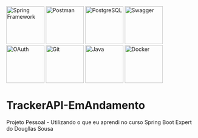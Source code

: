 <div>
  <img src="https://cdn.jsdelivr.net/gh/devicons/devicon@latest/icons/spring/spring-original.svg" width="100" title="Spring Framework" />
  <img src="https://cdn.jsdelivr.net/gh/devicons/devicon@latest/icons/postman/postman-original.svg" width="100" title="Postman" />
  <img src="https://cdn.jsdelivr.net/gh/devicons/devicon@latest/icons/postgresql/postgresql-original.svg" width="100" title="PostgreSQL" />
  <img src="https://cdn.jsdelivr.net/gh/devicons/devicon@latest/icons/swagger/swagger-original.svg" width="100" title="Swagger" />
  <img src="https://cdn.jsdelivr.net/gh/devicons/devicon@latest/icons/oauth/oauth-original.svg" width="100" title="OAuth" />
  <img src="https://cdn.jsdelivr.net/gh/devicons/devicon@latest/icons/git/git-original.svg" width="100" title="Git" />
  <img src="https://cdn.jsdelivr.net/gh/devicons/devicon@latest/icons/java/java-original.svg" width="100" title="Java" />
  <img src="https://cdn.jsdelivr.net/gh/devicons/devicon@latest/icons/docker/docker-original.svg" width="100" title="Docker" />
</div>

# TrackerAPI-EmAndamento
Projeto Pessoal - Utilizando o que eu aprendi no curso Spring Boot Expert do Dougllas Sousa
